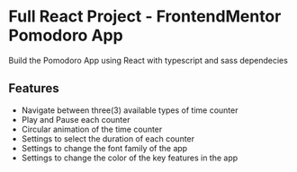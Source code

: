 # Full React Project - FrontendMentor Pomodoro App

Build the Pomodoro App using React with typescript and sass dependecies

## Features

- Navigate between three(3) available types of time counter
- Play and Pause each counter
- Circular animation of the time counter
- Settings to select the duration of each counter
- Settings to change the font family of the app
- Settings to change the color of the key features in the app
